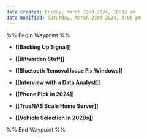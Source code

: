 ```yaml
---
date created: Friday, March 22nd 2024, 10:32 am
date modified: Saturday, March 23rd 2024, 3:05 pm
---
```


%% Begin Waypoint %%
- **[[Backing Up Signal]]**

- **[[Bitwarden Stuff]]**
- **[[Bluetooth Removal Issue Fix Windows]]**

- **[[Interview with a Data Analyst]]**
- **[[Phone Pick in 2024]]**
- **[[TrueNAS Scale Home Server]]**
- **[[Vehicle Selection in 2020s]]**

%% End Waypoint %%
